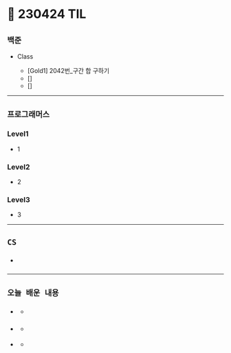 # 🚩 230424 TIL

## **`백준`**

- Class

  - [Gold1] 2042번_구간 합 구하기
  - []
  - []

---

## **`프로그래머스`**

### Level1

- 1

### Level2

- 2

### Level3

- 3

---

## **`CS`**

- ###

---

## **`오늘 배운 내용`**

- ###
  -
- ###
  -
- ####
  -
